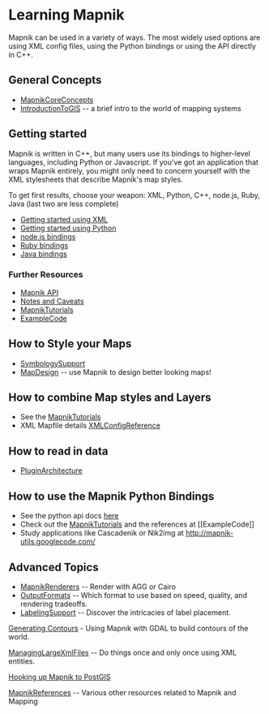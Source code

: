 # Learning Mapnik

Mapnik can be used in a variety of ways. The most widely used options are using XML config files, using the Python bindings or using the API directly in C++.

## General Concepts

* [MapnikCoreConcepts](MapnikCoreConcepts)
* [IntroductionToGIS](IntroductionToGIS) -- a brief intro to the world of mapping systems

## Getting started

Mapnik is written in C++, but many users use its bindings to higher-level languages, including Python or Javascript. If you've got an application that wraps Mapnik entirely, you might only need to concern yourself with the XML stylesheets that describe Mapnik's map styles.

To get first results, choose your weapon: XML, Python, C++, node.js, Ruby, Java (last two are less complete)

* [Getting started using XML](GettingStartedInXML)
* [Getting started using Python](GettingStartedInPython)
* [node.js bindings](http://github.com/mapnik/node-mapnik)
* [Ruby bindings](https://github.com/mapnik/Ruby-Mapnik)
* [Java bindings](https://github.com/SpatialInteractive/mapnik-jni)

### Further Resources

* [Mapnik API](XMLConfigReference)
* [Notes and Caveats](Notes-and-caveats)
* [MapnikTutorials](MapnikTutorials)
* [ExampleCode](ExampleCode)

## How to Style your Maps

* [SymbologySupport](SymbologySupport)
* [MapDesign](MapDesign) -- use Mapnik to design better looking maps!

## How to combine Map styles and Layers

* See the [MapnikTutorials](MapnikTutorials)
* XML Mapfile details [XMLConfigReference](XMLConfigReference)

## How to read in data

* [PluginArchitecture](PluginArchitecture)

## How to use the Mapnik Python Bindings

* See the python api docs [here](http://mapnik.org/docs/v2.0.1/api/python/)
* Check out the [MapnikTutorials](MapnikTutorials) and  the references at [[ExampleCode]]
* Study applications like Cascadenik or Nik2img at <http://mapnik-utils.googlecode.com/>

## Advanced Topics

* [MapnikRenderers](MapnikRenderers) -- Render with AGG or Cairo
* [OutputFormats](OutputFormats) -- Which format to use based on speed, quality, and rendering tradeoffs.
* [LabelingSupport](LabelingSupport) -- Discover the intricacies of label placement.

[Generating Contours](http://wiki.openstreetmap.org/index.php/Contours) - Using Mapnik with GDAL to build contours of the world.

[ManagingLargeXmlFiles](ManagingLargeXmlFiles) -- Do things once and only once using XML entities.

[Hooking up Mapnik to PostGIS](PostGIS)

[MapnikReferences](MapnikReferences) -- Various other resources related to Mapnik and Mapping
